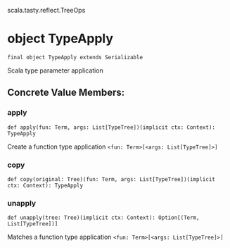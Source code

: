 scala.tasty.reflect.TreeOps
# object TypeApply

<pre><code class="language-scala" >final object TypeApply extends Serializable</pre></code>
Scala type parameter application

## Concrete Value Members:
### apply
<pre><code class="language-scala" >def apply(fun: Term, args: List[TypeTree])(implicit ctx: Context): TypeApply</pre></code>
Create a function type application `<fun: Term>[<args: List[TypeTree]>]`

### copy
<pre><code class="language-scala" >def copy(original: Tree)(fun: Term, args: List[TypeTree])(implicit ctx: Context): TypeApply</pre></code>

### unapply
<pre><code class="language-scala" >def unapply(tree: Tree)(implicit ctx: Context): Option[(Term, List[TypeTree])]</pre></code>
Matches a function type application `<fun: Term>[<args: List[TypeTree]>]`

